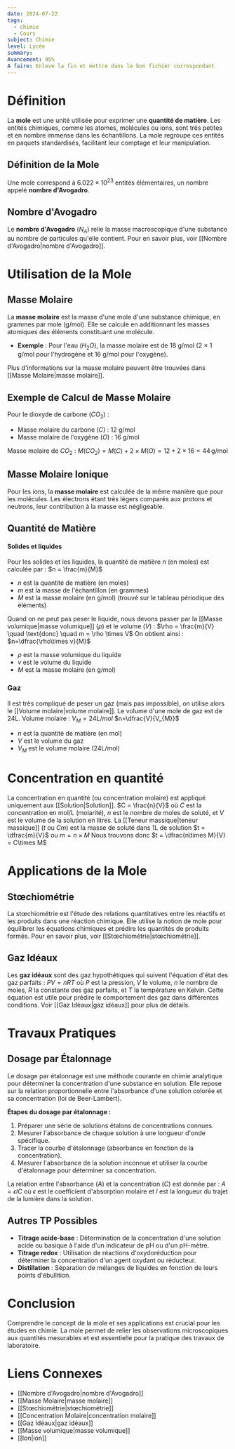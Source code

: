 ```yaml
---
date: 2024-07-22
tags:
  - chimie
  - Cours
subject: Chimie
level: Lycée
summary: 
Avancement: 95%
A faire: Enleve la fin et mettre dans le bon fichier correspondant
---
```

# Définition
La **mole** est une unité utilisée pour exprimer une **quantité de matière**. Les entités chimiques, comme les atomes, molécules ou ions, sont très petites et en nombre immense dans les échantillons. La mole regroupe ces entités en paquets standardisés, facilitant leur comptage et leur manipulation.

## Définition de la Mole
Une mole correspond à $6.022 \times 10^{23}$ entités élémentaires, un nombre appelé **nombre d'Avogadro**.

## Nombre d'Avogadro
Le **nombre d'Avogadro** ($N_A$) relie la masse macroscopique d'une substance au nombre de particules qu'elle contient. Pour en savoir plus, voir [[Nombre d'Avogadro|nombre d'Avogadro]].

# Utilisation de la Mole

## Masse Molaire
La **masse molaire** est la masse d'une mole d'une substance chimique, en grammes par mole (g/mol). Elle se calcule en additionnant les masses atomiques des éléments constituant une molécule.

- **Exemple** : Pour l'eau ($H_2O$), la masse molaire est de 18 g/mol (2 × 1 g/mol pour l'hydrogène et 16 g/mol pour l'oxygène).

Plus d'informations sur la masse molaire peuvent être trouvées dans [[Masse Molaire|masse molaire]].

## Exemple de Calcul de Masse Molaire
Pour le dioxyde de carbone ($CO_2$) :
- Masse molaire du carbone ($C$) : 12 g/mol
- Masse molaire de l'oxygène ($O$) : 16 g/mol

Masse molaire de $CO_2$ :
$M(CO_2) = M(C) + 2 \times M(O) = 12 + 2 \times 16 = 44 \, \text{g/mol}$

## Masse Molaire Ionique
Pour les ions, la **masse molaire** est calculée de la même manière que pour les molécules. Les électrons étant très légers comparés aux protons et neutrons, leur contribution à la masse est négligeable.

## Quantité de Matière
#### Solides et liquides
Pour les solides et les liquides, la quantité de matière $n$ (en moles) est calculée par :
$n = \frac{m}{M}$
- $n$ est la quantité de matière (en moles)
- $m$ est la masse de l'échantillon (en grammes)
- $M$ est la masse molaire (en g/mol) (trouvé sur le tableau périodique des éléments)

Quand on ne peut pas peser le liquide, nous devons passer par la [[Masse volumique|masse volumique]] ($\rho$) et le volume ($V$) :
$\rho = \frac{m}{V} \quad \text{donc} \quad m = \rho \times V$
On obtient ainsi : $n=\dfrac{\rho\times v}{M}$
- $\rho$ est la masse volumique du liquide
- $v$ est le volume du liquide
- $M$ est la masse molaire (en g/mol)

### Gaz
Il est très compliqué de peser un gaz (mais pas impossible), on utilise alors le [[Volume molaire|volume molaire]].
Le volume d'une mole de gaz est de 24L.
Volume molaire : $V_{M} = 24 L/mol$
$n=\dfrac{V}{V_{M}}$
- $n$ est la quantité de matière (en mol)
- $V$ est le volume du gaz
- $V_{M}$ est le volume molaire (24L/mol)

# Concentration en quantité
La concentration en quantité (ou concentration molaire) est appliqué uniquement aux [[Solution|Solution]].
   $C = \frac{n}{V}$
   où $C$ est la concentration en mol/L (molarité), $n$ est le nombre de moles de soluté, et $V$ est le volume de la solution en litres.
La [[Teneur massique|teneur massique]] ($t$ ou $Cm$) est la masse de soluté dans 1L de solution
$t = \dfrac{m}{V}$ ou $m =n\times M$
Nous trouvons donc $t = \dfrac{n\times M}{V} = C\times M$
# Applications de la Mole

## Stœchiométrie
La stœchiométrie est l'étude des relations quantitatives entre les réactifs et les produits dans une réaction chimique. Elle utilise la notion de mole pour équilibrer les équations chimiques et prédire les quantités de produits formés. Pour en savoir plus, voir [[Stœchiométrie|stœchiométrie]].

## Gaz Idéaux
Les **gaz idéaux** sont des gaz hypothétiques qui suivent l'équation d'état des gaz parfaits :
$PV = nRT$
où $P$ est la pression, $V$ le volume, $n$ le nombre de moles, $R$ la constante des gaz parfaits, et $T$ la température en Kelvin. Cette équation est utile pour prédire le comportement des gaz dans différentes conditions. Voir [[Gaz Idéaux|gaz idéaux]] pour plus de détails.

# Travaux Pratiques

## Dosage par Étalonnage
Le dosage par étalonnage est une méthode courante en chimie analytique pour déterminer la concentration d'une substance en solution. Elle repose sur la relation proportionnelle entre l'absorbance d'une solution colorée et sa concentration (loi de Beer-Lambert).

**Étapes du dosage par étalonnage :**
1. Préparer une série de solutions étalons de concentrations connues.
2. Mesurer l'absorbance de chaque solution à une longueur d'onde spécifique.
3. Tracer la courbe d'étalonnage (absorbance en fonction de la concentration).
4. Mesurer l'absorbance de la solution inconnue et utiliser la courbe d'étalonnage pour déterminer sa concentration.

La relation entre l'absorbance ($A$) et la concentration ($C$) est donnée par :
$A = \epsilon l C$
où $\epsilon$ est le coefficient d'absorption molaire et $l$ est la longueur du trajet de la lumière dans la solution.

## Autres TP Possibles
- **Titrage acide-base** : Détermination de la concentration d'une solution acide ou basique à l'aide d'un indicateur de pH ou d'un pH-mètre.
- **Titrage redox** : Utilisation de réactions d'oxydoréduction pour déterminer la concentration d'un agent oxydant ou réducteur.
- **Distillation** : Séparation de mélanges de liquides en fonction de leurs points d'ébullition.

# Conclusion
Comprendre le concept de la mole et ses applications est crucial pour les études en chimie. La mole permet de relier les observations microscopiques aux quantités mesurables et est essentielle pour la pratique des travaux de laboratoire.

# Liens Connexes
- [[Nombre d'Avogadro|nombre d'Avogadro]]
- [[Masse Molaire|masse molaire]]
- [[Stœchiométrie|stœchiométrie]]
- [[Concentration Molaire|concentration molaire]]
- [[Gaz Idéaux|gaz idéaux]]
- [[Masse volumique|masse volumique]]
- [[Ion|ion]]